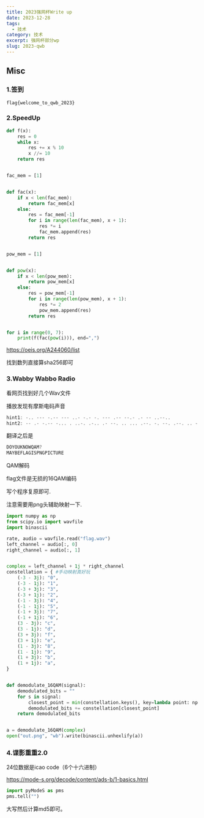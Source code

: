 ```yaml
---
title: 2023强网杯Write up
date: 2023-12-28
tags:
  - 技术
category: 技术
excerpt: 强网杯部分wp
slug: 2023-qwb
---
```




## Misc

### 1.签到

`flag{welcome_to_qwb_2023}`

### 2.SpeedUp

```python
def f(x):
    res = 0
    while x:
        res += x % 10
        x //= 10
    return res


fac_mem = [1]


def fac(x):
    if x < len(fac_mem):
        return fac_mem[x]
    else:
        res = fac_mem[-1]
        for i in range(len(fac_mem), x + 1):
            res *= i
            fac_mem.append(res)
        return res


pow_mem = [1]


def pow(x):
    if x < len(pow_mem):
        return pow_mem[x]
    else:
        res = pow_mem[-1]
        for i in range(len(pow_mem), x + 1):
            res *= 2
            pow_mem.append(res)
        return res


for i in range(0, 7):
    print(f(fac(pow(i))), end=",")
```

https://oeis.org/A244060/list

找到数列直接算sha256即可

### 3.Wabby Wabbo Radio

看网页找到好几个Wav文件

播放发现有摩斯电码声音

```jsx
hint1: -.. --- -.-- --- ..- -.- -. --- .-- --.- .- -- ..--..
hint2: -- .- -.-- -... . ..-. .-.. .- --. .. ... .--. -. --. .--. .. -.-. - ..- .-. .
```

翻译之后是

```jsx
DOYOUKNOWQAM?
MAYBEFLAGISPNGPICTURE
```

QAM解码

flag文件是无损的16QAM编码

写个程序复原即可.

注意需要用png头辅助映射一下.

```python
import numpy as np
from scipy.io import wavfile
import binascii

rate, audio = wavfile.read("flag.wav")
left_channel = audio[:, 0]
right_channel = audio[:, 1]


complex = left_channel + 1j * right_channel
constellation = { #手动映射真好玩
    (-3 - 3j): "0",
    (-3 - 1j): "1",
    (-3 + 3j): "3",
    (-3 + 1j): "2",
    (-1 - 3j): "4",
    (-1 - 1j): "5",
    (-1 + 3j): "7",
    (-1 + 1j): "6",
    (3 - 3j): "c",
    (3 - 1j): "d",
    (3 + 3j): "f",
    (3 + 1j): "e",
    (1 - 3j): "8",
    (1 - 1j): "9",
    (1 + 3j): "b",
    (1 + 1j): "a",
}


def demodulate_16QAM(signal):
    demodulated_bits = ""
    for s in signal:
        closest_point = min(constellation.keys(), key=lambda point: np.abs(point - s))
        demodulated_bits += constellation[closest_point]
    return demodulated_bits


a = demodulate_16QAM(complex)
open("out.png", "wb").write(binascii.unhexlify(a))
```

### 4.谍影重重2.0

24位数据是icao code（6个十六进制）

https://mode-s.org/decode/content/ads-b/1-basics.html

```python
import pyModeS as pms
pms.tell("")
```

大写然后计算md5即可。